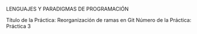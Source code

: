 LENGUAJES Y PARADIGMAS DE PROGRAMACIÓN

Título de la Práctica: Reorganización de ramas en Git
Número de la Práctica: Práctica 3

